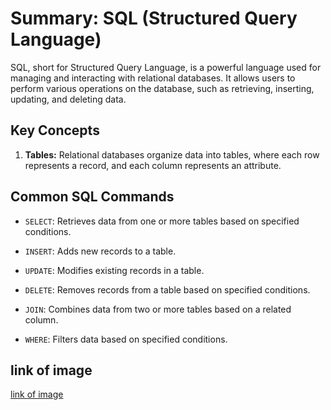 # Summary: SQL (Structured Query Language)

SQL, short for Structured Query Language, is a powerful language used for managing and interacting with relational databases. It allows users to perform various operations on the database, such as retrieving, inserting, updating, and deleting data.

## Key Concepts

1. **Tables:** Relational databases organize data into tables, where each row represents a record, and each column represents an attribute.

## Common SQL Commands

- `SELECT`: Retrieves data from one or more tables based on specified conditions.

- `INSERT`: Adds new records to a table.

- `UPDATE`: Modifies existing records in a table.

- `DELETE`: Removes records from a table based on specified conditions.

- `JOIN`: Combines data from two or more tables based on a related column.

- `WHERE`: Filters data based on specified conditions.

## link of image 

[link of image ](/image%20of%20sql/)


